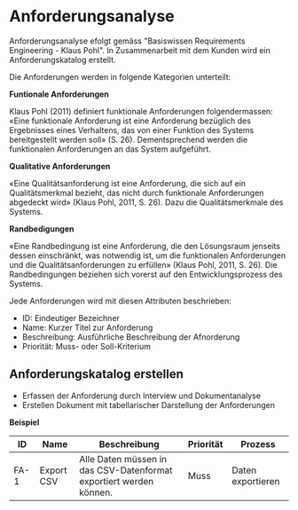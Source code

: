 # Anforderungsanalyse

Anforderungsanalyse efolgt gemäss "Basiswissen Requirements Engineering - Klaus Pohl". In Zusammenarbeit mit dem Kunden wird ein Anforderungskatalog erstellt.

Die Anforderungen werden in folgende Kategorien unterteilt:

**Funtionale Anforderungen**

Klaus Pohl (2011) definiert funktionale Anforderungen folgendermassen: «Eine funktionale Anforderung ist eine Anforderung bezüglich des Ergebnisses eines Verhaltens, das von einer Funktion des Systems bereitgestellt werden soll» (S. 26). Dementsprechend werden die funktionalen Anforderungen an das System aufgeführt. 

**Qualitative Anforderungen**

«Eine Qualitätsanforderung ist eine Anforderung, die sich auf ein Qualitätsmerkmal bezieht, das nicht durch funktionale Anforderungen abgedeckt wird» (Klaus Pohl, 2011, S. 26). Dazu die Qualitätsmerkmale des Systems.

**Randbedigungen**

«Eine Randbedingung ist eine Anforderung, die den Lösungsraum jenseits dessen einschränkt, was notwendig ist, um die funktionalen Anforderungen und die Qualitätsanforderungen zu erfüllen» (Klaus Pohl, 2011, S. 26). Die Randbedingungen beziehen sich vorerst auf den Entwicklungsprozess des Systems. 

Jede Anforderungen wird mit diesen Attributen beschrieben:

* ID: Eindeutiger Bezeichner
* Name: Kurzer Titel zur Anforderung
* Beschreibung: Ausführliche Beschreibung der Afnorderung
* Priorität: Muss- oder Soll-Kriterium

## Anforderungskatalog erstellen

* Erfassen der Anforderung durch Interview und Dokumentanalyse
* Erstellen Dokument mit tabellarischer Darstellung der Anforderungen

**Beispiel**

ID|Name|Beschreibung|Priorität|Prozess|
|-|-|-|-|-|
FA-1|Export CSV|Alle Daten müssen in das CSV-Datenformat exportiert werden können.|Muss|Daten exportieren|